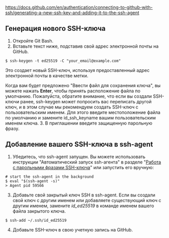 https://docs.github.com/en/authentication/connecting-to-github-with-ssh/generating-a-new-ssh-key-and-adding-it-to-the-ssh-agent


## Генерация нового SSH-ключа

1.  Откройте Git Bash.
2. Вставьте текст ниже, подставив свой адрес электронной почты на GitHub.
```shell
$ ssh-keygen -t ed25519 -C "your_email@example.com"
```
Это создает новый SSH-ключ, используя предоставленный адрес электронной почты в качестве метки.

Когда вам будет предложено "Ввести файл для сохранения ключа", вы можете нажать **Enter**, чтобы принять расположение файла по умолчанию. Пожалуйста, обратите внимание, что если вы создали SSH-ключи ранее, ssh-keygen может попросить вас переписать другой ключ, и в этом случае мы рекомендуем создать SSH-ключ с пользовательским именем. Для этого введите местоположение файла по умолчанию и замените id_ssh_keyname вашим пользовательским именем ключа.
3. В приглашении введите защищенную парольную фразу.



## Добавление вашего SSH-ключа в ssh-agent

1. Убедитесь, что ssh-agent запущен. Вы можете использовать инструкции "Автоматический запуск ssh-агента" в разделе "[Работа с парольными фразами SSH-ключа](https://docs.github.com/en/articles/working-with-ssh-key-passphrases)" или запустить его вручную:

```shell
# start the ssh-agent in the background
$ eval "$(ssh-agent -s)"
> Agent pid 59566
```

3. Добавьте свой закрытый ключ SSH в ssh-agent. Если вы создали свой ключ с другим именем или добавляете существующий ключ с другим именем, замените _id_ed25519_ в команде именем вашего файла закрытого ключа.

```shell
$ ssh-add ~/.ssh/id_ed25519
```

4. Добавьте SSH-ключ в свою учетную запись на GitHub.